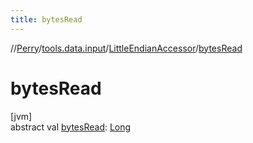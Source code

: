 ```yaml
---
title: bytesRead
---
```

//[Perry](../../../index.html)/[tools.data.input](../index.html)/[LittleEndianAccessor](index.html)/[bytesRead](bytes-read.html)



# bytesRead



[jvm]\
abstract val [bytesRead](bytes-read.html): [Long](https://kotlinlang.org/api/latest/jvm/stdlib/kotlin/-long/index.html)





